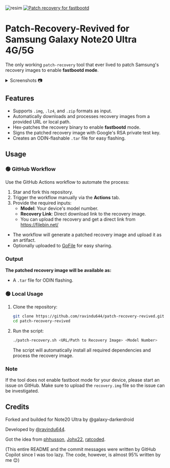 ![resim](https://github.com/user-attachments/assets/cf2d9ee5-bea0-41ab-9e65-fd98c95c6dfe)
[![Patch recovery for fastbootd](https://github.com/galaxy-darkerdroid/patch-recovery-revived/actions/workflows/patch-recovery.yml/badge.svg)](https://github.com/galaxy-darkerdroid/patch-recovery-revived/actions/workflows/patch-recovery.yml)
# Patch-Recovery-Revived for Samsung Galaxy Note20 Ultra 4G/5G

The only working `patch-recovery` tool that ever lived to patch Samsung's recovery images to enable **fastbootd mode**.

<details>
  <summary>Screenshots 📷</summary>

![20250530_222257](https://github.com/user-attachments/assets/1dc3409c-ebd3-457c-8028-a25b55db9988)

![20250530_222251](https://github.com/user-attachments/assets/a1c0052c-f388-4073-a642-796d4c924178)

</details>

## Features

- Supports `.img`, `.lz4`, and `.zip` formats as input.
- Automatically downloads and processes recovery images from a provided URL or local path.
- Hex-patches the recovery binary to enable **fastbootd** mode.
- Signs the patched recovery image with Google's RSA private test key.
- Creates an ODIN-flashable `.tar` file for easy flashing.

## Usage

### 🟢 GitHub Workflow

Use the GitHub Actions workflow to automate the process:

1. Star and fork this repository.
2. Trigger the workflow manually via the **Actions** tab.
3. Provide the required inputs:
   - **Model**: Your device's model number.
   - **Recovery Link**: Direct download link to the recovery image.
   - You can upload the recovery and get a direct link from https://filebin.net/

- The workflow will generate a patched recovery image and upload it as an artifact.
- Optionally uploaded to [GoFile](https://gofile.io/) for easy sharing.

### Output

**The patched recovery image will be available as:**
- A `.tar` file for ODIN flashing.

### 🟢 Local Usage

1. Clone the repository:
   ```bash
   git clone https://github.com/ravindu644/patch-recovery-revived.git
   cd patch-recovery-revived
   ```

2. Run the script:
   ```bash
   ./patch-recovery.sh <URL/Path to Recovery Image> <Model Number>
   ```

   The script will automatically install all required dependencies and process the recovery image.

### Note

If the tool does not enable fastboot mode for your device, please start an issue on GitHub. Make sure to upload the `recovery.img` file so the issue can be investigated.

## Credits

Forked and builded for Note20 Ultra by @galaxy-darkerdroid

Developed by [@ravindu644](https://github.com/ravindu644).

Got the idea from [phhusson](https://github.com/phhusson), [Johx22](https://github.com/Johx22), [ratcoded](https://github.com/ratcoded).

(This entire README and the commit messages were written by GitHub Copilot since I was too lazy. The code, however, is almost 95% written by me 😌)
